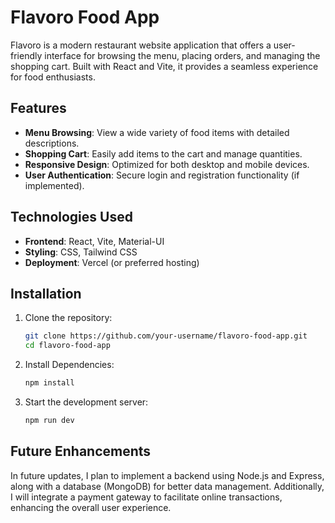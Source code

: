 # Flavoro Food App

Flavoro is a modern restaurant website application that offers a user-friendly interface for browsing the menu, placing orders, and managing the shopping cart. Built with React and Vite, it provides a seamless experience for food enthusiasts.

## Features

- **Menu Browsing**: View a wide variety of food items with detailed descriptions.
- **Shopping Cart**: Easily add items to the cart and manage quantities.
- **Responsive Design**: Optimized for both desktop and mobile devices.
- **User Authentication**: Secure login and registration functionality (if implemented).

## Technologies Used

- **Frontend**: React, Vite, Material-UI
- **Styling**: CSS, Tailwind CSS
- **Deployment**: Vercel (or preferred hosting)

## Installation

1. Clone the repository:
   ```bash
   git clone https://github.com/your-username/flavoro-food-app.git
   cd flavoro-food-app

2. Install Dependencies:
   ```bash
   npm install

3. Start the development server:
   ```bash
   npm run dev

## Future Enhancements

In future updates, I plan to implement a backend using Node.js and Express, along with a database (MongoDB) for better data management. Additionally, I will integrate a payment gateway to facilitate online transactions, enhancing the overall user experience.

